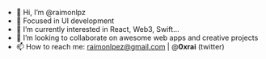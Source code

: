 - 👋 Hi, I’m @raimonlpz
- 👀 Focused in UI development 
- 🌱 I’m currently interested in React, Web3, Swift...
- 💞️ I’m looking to collaborate on awesome web apps and creative projects
- 📫 How to reach me: raimonlpez@gmail.com | @__0xrai__ (twitter)

<!---
raimonlpz/raimonlpz is a ✨ special ✨ repository because its `README.md` (this file) appears on your GitHub profile.
You can click the Preview link to take a look at your changes.
--->
